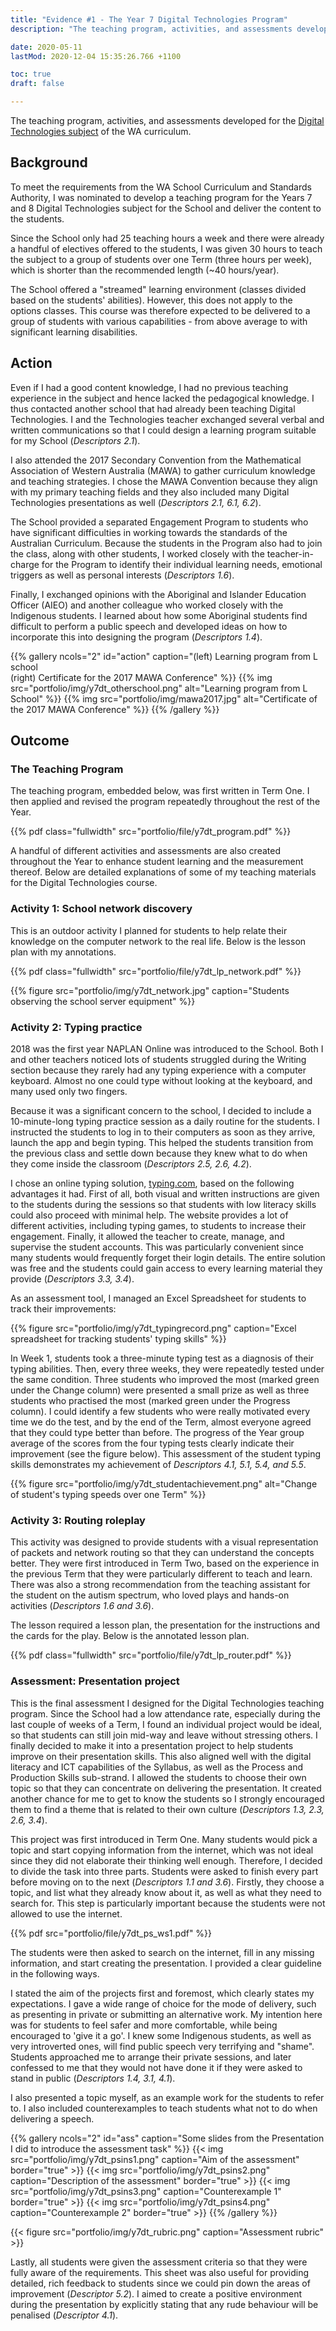 ```yaml
---
title: "Evidence #1 - The Year 7 Digital Technologies Program"
description: "The teaching program, activities, and assessments developed for the Digital Technologies subject of the WA curriculum."

date: 2020-05-11
lastMod: 2020-12-04 15:35:26.766 +1100

toc: true
draft: false

---
```


The teaching program, activities, and assessments developed for the [Digital Technologies subject](https://k10outline.scsa.wa.edu.au/home/teaching/curriculum-browser/technologies/digital-technologies2) of the WA curriculum.

## Background

To meet the requirements from the WA School Curriculum and Standards Authority, I was nominated to develop a teaching program for the Years 7 and 8 Digital Technologies subject for the School and deliver the content to the students.

Since the School only had 25 teaching hours a week and there were already a handful of electives offered to the students, I was given 30 hours to teach the subject to a group of students over one Term (three hours per week), which is shorter than the recommended length (~40 hours/year).

The School offered a "streamed" learning environment (classes divided based on the students' abilities). However, this does not apply to the options classes. This course was therefore expected to be delivered to a group of students with various capabilities - from above average to with significant learning disabilities.

## Action

Even if I had a good content knowledge, I had no previous  teaching experience in the subject and hence lacked the pedagogical  knowledge. I thus contacted another school that had already been teaching Digital Technologies. I and the Technologies teacher exchanged several verbal and written communications so that I could design a learning program suitable for my School (*Descriptors 2.1*).

I also attended the 2017 Secondary Convention from the Mathematical Association of Western Australia (MAWA) to gather curriculum knowledge and teaching strategies. I chose the MAWA Convention because they align with my primary teaching fields and they also included many Digital Technologies presentations as well (*Descriptors 2.1, 6.1, 6.2*).

The School provided a separated Engagement Program to students who have significant difficulties in working towards the standards of the Australian Curriculum. Because the students in the Program also had to join the class, along with other students, I worked closely with the teacher-in-charge for the Program to identify their individual learning needs, emotional triggers as well as personal interests (*Descriptors 1.6*).

Finally, I exchanged opinions with the Aboriginal and Islander Education Officer (AIEO) and another colleague who worked closely with the Indigenous students. I learned about how some Aboriginal students find difficult to perform a public speech and developed ideas on how to incorporate this into designing the program (*Descriptors 1.4*).

{{% gallery ncols="2" id="action" caption="(left) Learning program from L school<br> (right) Certificate for the 2017 MAWA Conference" %}}
    {{% img src="portfolio/img/y7dt_otherschool.png" alt="Learning program from L School" %}}
    {{% img src="portfolio/img/mawa2017.jpg" alt="Certificate of the 2017 MAWA Conference" %}}
{{% /gallery %}}

## Outcome

### The Teaching Program

The teaching program, embedded below, was first written in Term One. I then applied and revised the program repeatedly throughout the rest of the Year.

{{% pdf class="fullwidth" src="portfolio/file/y7dt_program.pdf" %}}

A handful of different activities and assessments are also created throughout the Year to enhance student learning and the measurement thereof. Below are detailed explanations of some of my teaching materials for the Digital Technologies course.

### Activity 1: School network discovery

This is an outdoor activity I planned for students to help relate their knowledge on the computer network to the real life. Below is the lesson plan with my annotations.

{{% pdf class="fullwidth" src="portfolio/file/y7dt_lp_network.pdf" %}}

{{% figure src="portfolio/img/y7dt_network.jpg" caption="Students observing the school server equipment" %}}

### Activity 2: Typing practice

2018 was the first year NAPLAN Online was introduced to the School. Both I and other teachers noticed lots of students struggled during the Writing section because they rarely had any typing experience with a computer keyboard. Almost no one could type without looking at the keyboard, and many used only two fingers.

Because it was a significant concern to the school, I decided to include a 10-minute-long typing practice session as a daily routine for the students. I instructed the students to log in to their computers as soon as they arrive, launch the app and begin typing. This helped the students transition from the previous class and settle down because they knew what to do when they come inside the classroom (*Descriptors 2.5, 2.6, 4.2*).

I chose an online typing solution, [typing.com](typing.com), based on the following advantages it had. First of all, both visual and written instructions are given to the students during the sessions so that students with low literacy skills could also proceed with minimal help. The website provides a lot of different activities, including typing games, to students to increase their engagement. Finally, it allowed the teacher to create, manage, and supervise the student accounts. This was particularly convenient since many students would frequently forget their login details. The entire solution was free and the students could gain access to every learning material they provide (*Descriptors 3.3, 3.4*).

As an assessment tool, I managed an Excel Spreadsheet for students to track their improvements:

{{% figure src="portfolio/img/y7dt_typingrecord.png" caption="Excel spreadsheet for tracking students' typing skills" %}}

In Week 1, students took a three-minute typing test as a diagnosis of their typing abilities. Then, every three weeks, they were repeatedly tested under the same condition. Three students who improved the most (marked green under the Change column) were presented a small prize as well as three students who practised the most (marked green under the Progress column). I could identify a few students who were really motivated every time we do the test, and by the end of the Term, almost everyone agreed that they could type better than before. The progress of the Year group average of the scores from the four typing tests clearly indicate their improvement (see the figure below). This assessment of the student typing skills demonstrates my achievement of *Descriptors 4.1, 5.1, 5.4, and 5.5*.

{{% figure src="portfolio/img/y7dt_studentachievement.png" alt="Change of student's typing speeds over one Term" %}}


### Activity 3: Routing roleplay

This activity was designed to provide students with a visual representation of packets and network routing so that they can understand the concepts better. They were first introduced in Term Two, based on the experience in the previous Term that they were particularly different to teach and learn. There was also a strong recommendation from the teaching assistant for the student on the autism spectrum, who loved plays and hands-on activities (*Descriptors 1.6 and 3.6*).

The lesson required a lesson plan, the presentation for the instructions and the cards for the play. Below is the annotated lesson plan.

{{% pdf class="fullwidth" src="portfolio/file/y7dt_lp_router.pdf" %}}

### Assessment: Presentation project

This is the final assessment I designed for the Digital Technologies teaching program. Since the School had a low attendance rate, especially during the last couple of weeks of a Term, I found an individual project would be ideal, so that students can still join mid-way and leave without stressing others. I finally decided to make it into a presentation project to help students improve on their presentation skills. This also aligned well with the digital literacy and ICT capabilities of the Syllabus, as well as the Process and Production Skills sub-strand. I allowed the students to choose their own topic so that they can concentrate on delivering the presentation. It created another chance for me to get to know the students so I strongly encouraged them to find a theme that is related to their own culture (*Descriptors 1.3, 2.3, 2.6, 3.4*).

This project was first introduced in Term One. Many students would pick a topic and start copying information from the internet, which was not ideal since they did not elaborate their thinking well enough. Therefore, I decided to divide the task into three parts. Students were asked to finish every part before moving on to the next (*Descriptors 1.1 and 3.6*). Firstly, they choose a topic, and list what they already know about it, as well as what they need to search for. This step is particularly important because the students were not allowed to use the internet.

{{% pdf src="portfolio/file/y7dt_ps_ws1.pdf" %}}

The students were then asked to search on the internet, fill in any missing information, and start creating the presentation. I provided a clear guideline in the following ways.

I stated the aim of the projects first and foremost, which clearly states my expectations. I gave a wide range of choice for the mode of delivery, such as presenting in private or submitting an alternative work. My intention here was for students to feel safer and more comfortable, while being encouraged to 'give it a go'. I knew some Indigenous students, as well as very introverted ones, will find public speech very terrifying and "shame". Students approached me to arrange their private sessions, and later confessed to me that they would not have done it if they were asked to stand in public (*Descriptors 1.4, 3.1, 4.1*).

I also presented a topic myself, as an example work for the students to refer to. I also included counterexamples to teach students what not to do when delivering a speech.

{{% gallery ncols="2" id="ass" caption="Some slides from the Presentation I did to introduce the assessment task" %}}
  {{< img src="portfolio/img/y7dt_psins1.png" caption="Aim of the assessment" border="true" >}}
  {{< img src="portfolio/img/y7dt_psins2.png" caption="Description of the assessment" border="true" >}}
  {{< img src="portfolio/img/y7dt_psins3.png" caption="Counterexample 1" border="true" >}}
  {{< img src="portfolio/img/y7dt_psins4.png" caption="Counterexample 2" border="true" >}}
{{% /gallery %}}

{{< figure src="portfolio/img/y7dt_rubric.png" caption="Assessment rubric" >}}

Lastly, all students were given the assessment criteria so that they were fully aware of the requirements. This sheet was also useful for providing detailed, rich feedback to students since we could pin down the areas of improvement (*Descriptor 5.2*). I aimed to create a positive environment during the presentation by explicitly stating that any rude behaviour will be penalised (*Descriptor 4.1*).